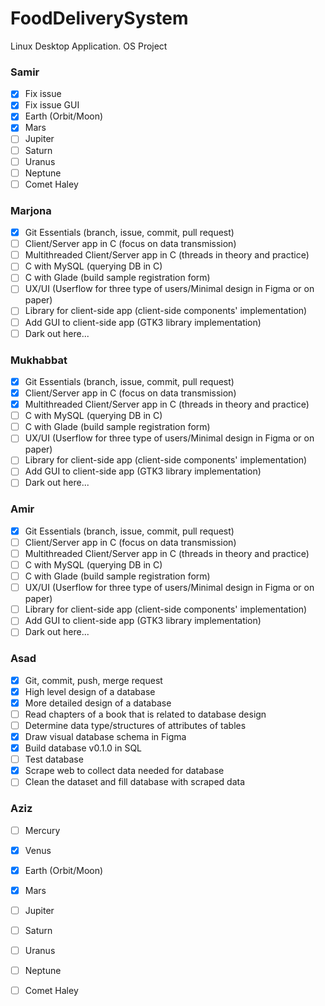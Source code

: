 # FoodDeliverySystem
Linux Desktop Application. OS Project

 
### Samir

- [x] Fix issue
- [x] Fix issue GUI
- [x] Earth (Orbit/Moon)
- [x] Mars
- [ ] Jupiter
- [ ] Saturn
- [ ] Uranus
- [ ] Neptune
- [ ] Comet Haley 

### Marjona

- [x] Git Essentials (branch, issue, commit, pull request)
- [ ] Client/Server app in C (focus on data transmission)
- [ ] Multithreaded Client/Server app in C (threads in theory and practice)
- [ ] C with MySQL (querying DB in C)
- [ ] C with Glade (build sample registration form)
- [ ] UX/UI (Userflow for three type of users/Minimal design in Figma or on paper)
- [ ] Library for client-side app (client-side components' implementation)
- [ ] Add GUI to client-side app (GTK3 library implementation)
- [ ] Dark out here...

### Mukhabbat

- [x] Git Essentials (branch, issue, commit, pull request)
- [x] Client/Server app in C (focus on data transmission)
- [x] Multithreaded Client/Server app in C (threads in theory and practice)
- [ ] C with MySQL (querying DB in C)
- [ ] C with Glade (build sample registration form)
- [ ] UX/UI (Userflow for three type of users/Minimal design in Figma or on paper)
- [ ] Library for client-side app (client-side components' implementation)
- [ ] Add GUI to client-side app (GTK3 library implementation)
- [ ] Dark out here...

### Amir

- [x] Git Essentials (branch, issue, commit, pull request)
- [ ] Client/Server app in C (focus on data transmission)
- [ ] Multithreaded Client/Server app in C (threads in theory and practice)
- [ ] C with MySQL (querying DB in C)
- [ ] C with Glade (build sample registration form)
- [ ] UX/UI (Userflow for three type of users/Minimal design in Figma or on paper)
- [ ] Library for client-side app (client-side components' implementation)
- [ ] Add GUI to client-side app (GTK3 library implementation) 
- [ ] Dark out here...

### Asad

- [x] Git, commit, push, merge request
- [x] High level design of a database 
- [x] More detailed design of a database
- [ ] Read chapters of a book that is related to database design 
- [ ] Determine data type/structures of attributes of tables
- [x] Draw visual database schema in Figma
- [x] Build database v0.1.0 in SQL
- [ ] Test database
- [x] Scrape web to collect data needed for database
- [ ] Clean the dataset and fill database with scraped data

### Aziz

- [ ] Mercury
- [x] Venus
- [x] Earth (Orbit/Moon)
- [x] Mars
- [ ] Jupiter
- [ ] Saturn
- [ ] Uranus
- [ ] Neptune
- [ ] Comet Haley


